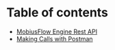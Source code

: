 # Table of contents

* [MobiusFlow Engine Rest API](README.md)
* [Making Calls with Postman](making-calls-with-postman.md)
